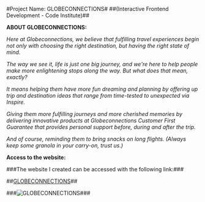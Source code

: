 #Project Name: GLOBECONNECTIONS# ##(Interactive Frontend Development - Code Institute)##

**ABOUT GLOBECONNECTIONS:**

*Here at Globeconnections, we believe that fulfilling travel experiences begin not only with choosing the right destination, but having the right state of mind.*

*The way we see it, life is just one big journey, and we're here to help people make more enlightening stops along the way. But what does that mean, exactly?*

*It means helping them have more fun dreaming and planning by offering up trip and destination ideas that range from time-tested to unexpected via Inspire.*

*Giving them more fulfilling journeys and more cherished memories by delivering innovative products at Globeconnections Customer First Guarantee that provides personal support before, during and after the trip.*

*And of course, reminding them to bring snacks on long flights. (Always keep some granola in your carry-on, trust us.)*

**Access to the website:**

###The website I created can be accessed with the following link:###

##[GLOBECONNECTIONS](https://codingstudent2019.github.io/globeconnections/)##

###![GLOBECONNECTIONS](multi-device-website-mock-up.png)###
